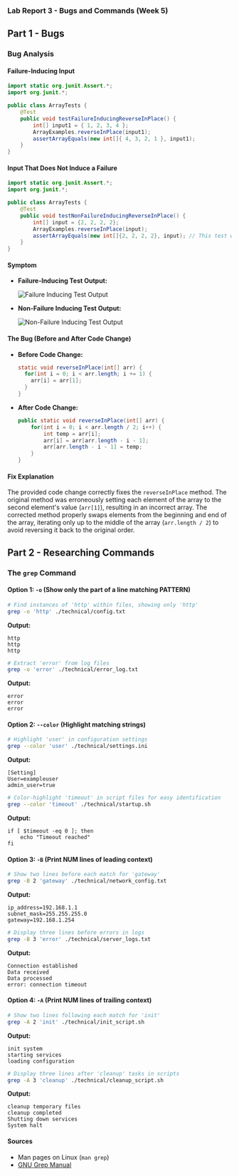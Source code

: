 ### Lab Report 3 - Bugs and Commands (Week 5)

## Part 1 - Bugs

### Bug Analysis

#### Failure-Inducing Input

```java
import static org.junit.Assert.*;
import org.junit.*;

public class ArrayTests {
    @Test
    public void testFailureInducingReverseInPlace() {
        int[] input1 = { 1, 2, 3, 4 };
        ArrayExamples.reverseInPlace(input1);
        assertArrayEquals(new int[]{ 4, 3, 2, 1 }, input1);
    }
}
```

#### Input That Does Not Induce a Failure

```java
import static org.junit.Assert.*;
import org.junit.*;

public class ArrayTests {
    @Test
    public void testNonFailureInducingReverseInPlace() {
        int[] input = {2, 2, 2, 2};
        ArrayExamples.reverseInPlace(input);
        assertArrayEquals(new int[]{2, 2, 2, 2}, input); // This test will pass
    }
}
```

#### Symptom

- **Failure-Inducing Test Output:**
  
  ![Failure Inducing Test Output](https://github.com/Satvikmatta18/cse15l-lab-reports-/assets/106504471/d212c003-0a20-4982-8306-572ab6b05c72)
  
- **Non-Failure Inducing Test Output:**

  ![Non-Failure Inducing Test Output](https://github.com/Satvikmatta18/cse15l-lab-reports-/assets/106504471/4052a497-122e-4004-bf54-617bce843f6c)

#### The Bug (Before and After Code Change)

- **Before Code Change:**
  ```java
  static void reverseInPlace(int[] arr) {
    for(int i = 0; i < arr.length; i += 1) {
      arr[i] = arr[1];
    }
  }
  ```

- **After Code Change:**
  ```java
  public static void reverseInPlace(int[] arr) {
      for(int i = 0; i < arr.length / 2; i++) {
          int temp = arr[i];
          arr[i] = arr[arr.length - i - 1];
          arr[arr.length - i - 1] = temp;
      }
  }
  ```

#### Fix Explanation

The provided code change correctly fixes the `reverseInPlace` method. The original method was erroneously setting each element of the array to the second element's value (`arr[1]`), resulting in an incorrect array. The corrected method properly swaps elements from the beginning and end of the array, iterating only up to the middle of the array (`arr.length / 2`) to avoid reversing it back to the original order.

## Part 2 - Researching Commands

### The `grep` Command

#### Option 1: `-o` (Show only the part of a line matching PATTERN)

```bash
# Find instances of 'http' within files, showing only 'http'
grep -o 'http' ./technical/config.txt
```
**Output:**
```
http
http
http
```

```bash
# Extract 'error' from log files
grep -o 'error' ./technical/error_log.txt
```
**Output:**
```
error
error
error
```

#### Option 2: `--color` (Highlight matching strings)

```bash
# Highlight 'user' in configuration settings
grep --color 'user' ./technical/settings.ini
```
**Output:**
```
[Setting]
User=exampleuser
admin_user=true
```

```bash
# Color-highlight 'timeout' in script files for easy identification
grep --color 'timeout' ./technical/startup.sh
```
**Output:**
```
if [ $timeout -eq 0 ]; then
    echo "Timeout reached"
fi
```

#### Option 3: `-B` (Print NUM lines of leading context)

```bash
# Show two lines before each match for 'gateway'
grep -B 2 'gateway' ./technical/network_config.txt
```
**Output:**
```
ip_address=192.168.1.1
subnet_mask=255.255.255.0
gateway=192.168.1.254
```

```bash
# Display three lines before errors in logs
grep -B 3 'error' ./technical/server_logs.txt
```
**Output:**
```
Connection established
Data received
Data processed
error: connection timeout
```

#### Option 4: `-A` (Print NUM lines of trailing context)

```bash
# Show two lines following each match for 'init'
grep -A 2 'init' ./technical/init_script.sh
```
**Output:**
```
init system
starting services
loading configuration
```

```bash
# Display three lines after 'cleanup' tasks in scripts
grep -A 3 'cleanup' ./technical/cleanup_script.sh
```
**Output:**
```
cleanup temporary files
cleanup completed
Shutting down services
System halt
```

#### Sources

- Man pages on Linux (`man grep`)
- [GNU Grep Manual](https://www.gnu.org/software/grep/manual/grep.html)
